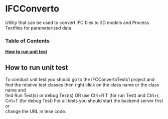 # IFCConverto
 Utility that can be used to convert IFC files to 3D models and Process Textfiles for parameterized data
 
 ### Table of Contents
 
   **[How to run unit test](#How-to-run-unit-test)**<br>
 
 
## How to run unit test
  To conduct unit test you should go to the IFCConvertoTests1 project and find the relative test classes then right click on the class name or the class name and   
  find Run Test(s)  or debug Test(s) OR use Ctrl+R T (for run Test) and Ctrl+r, Crtl+T (for debug Test) For all tests you should start the backend server first or   
  change the URL in tese code.
